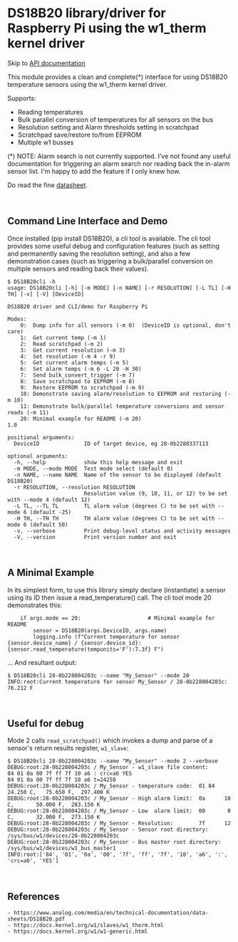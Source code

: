 # DS18B20 library/driver for Raspberry Pi using the w1_therm kernel driver

Skip to [API documentation](#links)

This module provides a clean and complete(*) interface for using DS18B20 temperature sensors 
using the w1_therm kernel driver.  

Supports:
- Reading temperatures
- Bulk parallel conversion of temperatures for all sensors on the bus
- Resolution setting and Alarm thresholds setting in scratchpad
- Scratchpad save/restore to/from EEPROM
- Multiple w1 busses


(*) NOTE:  Alarm search is not currently supported.  I've not found any useful documentation for triggering an alarm search nor reading back 
the in-alarm sensor list.  I'm happy to add the feature if I only knew how.

Do read the fine [datasheet](https://www.analog.com/media/en/technical-documentation/data-sheets/DS18B20.pdf).

<br>

## Command Line Interface and Demo

Once installed (pip install DS18B20), a cli tool is available.  The cli tool provides some useful debug and configuration features (such as setting and permanently saving 
the resolution setting), and also a few demonstration cases (such as triggering a bulk/parallel conversion on multiple sensors and reading back their values).

```
$ DS18B20cli -h
usage: DS18B20cli [-h] [-m MODE] [-n NAME] [-r RESOLUTION] [-L TL] [-H TH] [-v] [-V] [DeviceID]

DS18B20 driver and CLI/demo for Raspberry Pi

Modes:
    0:  Dump info for all sensors (-m 0)  (DeviceID is optional, don't care)
    1:  Get current temp (-m 1)
    2:  Read scratchpad (-m 2)
    3:  Get current resolution (-m 3)
    4:  Set resolution (-m 4 -r 9)
    5:  Get current alarm temps (-m 5)
    6:  Set alarm temps (-m 6 -L 20 -H 30)
    7:  Send bulk_convert_trigger (-m 7)
    8:  Save scratchpad to EEPROM (-m 8)
    9:  Restore EEPROM to scratchpad (-m 9)
    10: Demonstrate saving alarm/resolution to EEPROM and restoring (-m 10)
    11: Demonstrate bulk/parallel temperature conversions and sensor reads (-m 11)
    20: Minimal example for README (-m 20)
1.0

positional arguments:
  DeviceID              ID of target device, eg 28-0b2280337113

optional arguments:
  -h, --help            show this help message and exit
  -m MODE, --mode MODE  Test mode select (default 0)
  -n NAME, --name NAME  Name of the sensor to be displayed (default DS18B20)
  -r RESOLUTION, --resolution RESOLUTION
                        Resolution value (9, 10, 11, or 12) to be set with --mode 4 (default 12)
  -L TL, --TL TL        TL alarm value (degrees C) to be set with --mode 6 (default -25)
  -H TH, --TH TH        TH alarm value (degrees C) to be set with --mode 6 (default 50)
  -v, --verbose         Print debug-level status and activity messages
  -V, --version         Print version number and exit
```

<br>

## A Minimal Example

In its simplest form, to use this library simply declare (instantiate) a sensor using its ID then issue a read_temperature() call.
The cli tool mode 20 demonstrates this:

```
    if args.mode == 20:                     # Minimal example for README
        sensor = DS18B20(args.DeviceID, args.name)
        logging.info (f"Current temperature for sensor {sensor.device_name} / {sensor.device_id}:  {sensor.read_temperature(tempunits='F'):7.3f} F")
```

... And resultant output:

```
$ DS18B20cli 28-0b228004203c --name "My_Sensor" --mode 20
INFO:root:Current temperature for sensor My_Sensor / 28-0b228004203c:   76.212 F
```

<br>

## Useful for debug

Mode 2 calls `read_scratchpad()` which invokes a dump and parse of a sensor's return results register, `w1_slave`:

```
$ DS18B20cli 28-0b228004203c --name "My_Sensor" --mode 2 --verbose
DEBUG:root:28-0b228004203c / My_Sensor - w1_slave file content:
84 01 0a 00 7f ff 7f 10 a6 : crc=a6 YES
84 01 0a 00 7f ff 7f 10 a6 t=24250
DEBUG:root:28-0b228004203c / My_Sensor - temperature code:  01 84   24.250 C,   75.650 F,  297.400 K
DEBUG:root:28-0b228004203c / My_Sensor - High alarm limit:  0a      10 C,       50.000 F,  283.150 K
DEBUG:root:28-0b228004203c / My_Sensor - Low  alarm limit:  00       0 C,       32.000 F,  273.150 K
DEBUG:root:28-0b228004203c / My_Sensor - Resolution:        7f      12
DEBUG:root:28-0b228004203c / My_Sensor - Sensor root directory:      /sys/bus/w1/devices/28-0b228004203c
DEBUG:root:28-0b228004203c / My_Sensor - Bus master root directory:  /sys/bus/w1/devices/w1_bus_master1
INFO:root:['84', '01', '0a', '00', '7f', 'ff', '7f', '10', 'a6', ':', 'crc=a6', 'YES']
```

<br>

## References
    - https://www.analog.com/media/en/technical-documentation/data-sheets/DS18B20.pdf
    - https://docs.kernel.org/w1/slaves/w1_therm.html
    - https://docs.kernel.org/w1/w1-generic.html

